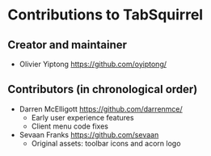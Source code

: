 # Contributions to TabSquirrel

## Creator and maintainer

 * Olivier Yiptong <https://github.com/oyiptong/>

## Contributors (in chronological order)
 * Darren McElligott <https://github.com/darrenmce/>
    * Early user experience features
    * Client menu code fixes
 * Sevaan Franks <https://github.com/sevaan>
    * Original assets: toolbar icons and acorn logo
